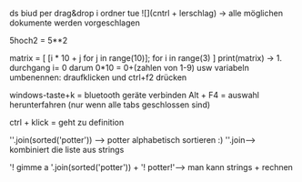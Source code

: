 ds biud per drag&drop i ordner tue
![](cntrl + lerschlag) -> alle möglichen dokumente werden vorgeschlagen

5hoch2 = 5**2

matrix = [
[i * 10 + j for j in range(10)]; for i in range(3)
]
 print(matrix)
 -> 1. durchgang i= 0 darum 0*10 = 0+(zahlen von 1-9) usw
variabeln umbenennen: draufklicken und ctrl+f2 drücken

windows-taste+k = bluetooth geräte verbinden
Alt + F4 = auswahl herunterfahren (nur wenn alle tabs geschlossen sind)

ctrl + klick = geht zu definition

''.join(sorted('potter')) --> potter alphabetisch sortieren :)
    ''.join--> kombiniert die liste aus strings

'! gimme a '.join(sorted('potter')) + '! potter!'--> man kann strings + rechnen
